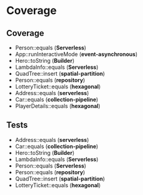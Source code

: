 # Coverage

## Coverage
- Person::equals (**Serverless**)
- App::runInteractiveMode (**event-asynchronous**)
- Hero::toString (**Builder**)
- LambdaInfo::equals (**Serverless**)
- QuadTree::insert (**spatial-partition**)
- Person::equals (**repository**)
- LotteryTicket::equals (**hexagonal**)
- Address::equals (**serverless**)
- Car::equals (**collection-pipeline**)
- PlayerDetails::equals (**hexagonal**)

## Tests
- Address::equals (**serverless**)
- Car::equals (**collection-pipeline**)
- Hero::toString (**Builder**)
- LambdaInfo::equals (**Serverless**)
- Person::equals (**Serverless**)
- Person::equals (**repository**)
- QuadTree::insert (**spatial-partition**)
- LotteryTicket::equals (**hexagonal**)
